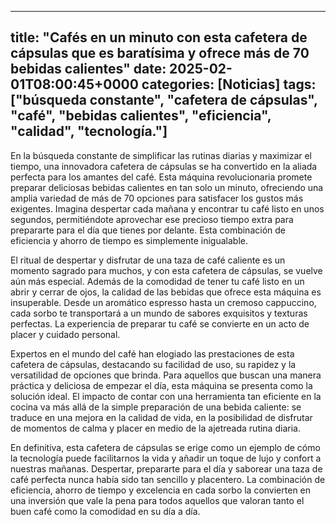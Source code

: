 
---
title: "Cafés en un minuto con esta cafetera de cápsulas que es baratísima y ofrece más de 70 bebidas calientes"
date: 2025-02-01T08:00:45+0000
categories: [Noticias]
tags: ["búsqueda constante", "cafetera de cápsulas", "café", "bebidas calientes", "eficiencia", "calidad", "tecnología."]
---

En la búsqueda constante de simplificar las rutinas diarias y maximizar el tiempo, una innovadora cafetera de cápsulas se ha convertido en la aliada perfecta para los amantes del café. Esta máquina revolucionaria promete preparar deliciosas bebidas calientes en tan solo un minuto, ofreciendo una amplia variedad de más de 70 opciones para satisfacer los gustos más exigentes. Imagina despertar cada mañana y encontrar tu café listo en unos segundos, permitiéndote aprovechar ese precioso tiempo extra para prepararte para el día que tienes por delante. Esta combinación de eficiencia y ahorro de tiempo es simplemente inigualable.

El ritual de despertar y disfrutar de una taza de café caliente es un momento sagrado para muchos, y con esta cafetera de cápsulas, se vuelve aún más especial. Además de la comodidad de tener tu café listo en un abrir y cerrar de ojos, la calidad de las bebidas que ofrece esta máquina es insuperable. Desde un aromático espresso hasta un cremoso cappuccino, cada sorbo te transportará a un mundo de sabores exquisitos y texturas perfectas. La experiencia de preparar tu café se convierte en un acto de placer y cuidado personal.

Expertos en el mundo del café han elogiado las prestaciones de esta cafetera de cápsulas, destacando su facilidad de uso, su rapidez y la versatilidad de opciones que brinda. Para aquellos que buscan una manera práctica y deliciosa de empezar el día, esta máquina se presenta como la solución ideal. El impacto de contar con una herramienta tan eficiente en la cocina va más allá de la simple preparación de una bebida caliente: se traduce en una mejora en la calidad de vida, en la posibilidad de disfrutar de momentos de calma y placer en medio de la ajetreada rutina diaria.

En definitiva, esta cafetera de cápsulas se erige como un ejemplo de cómo la tecnología puede facilitarnos la vida y añadir un toque de lujo y confort a nuestras mañanas. Despertar, prepararte para el día y saborear una taza de café perfecta nunca había sido tan sencillo y placentero. La combinación de eficiencia, ahorro de tiempo y excelencia en cada sorbo la convierten en una inversión que vale la pena para todos aquellos que valoran tanto el buen café como la comodidad en su día a día.
    